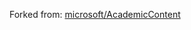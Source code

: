 Forked from: [microsoft/AcademicContent](https://github.com/microsoft/AcademicContent/tree/master/Labs/Deep%20Learning/200%20-%20Machine%20Learning%20in%20Python/)